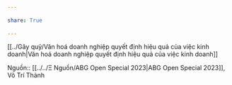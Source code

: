---  
share: True  
---  
[[../Gây quỹ/Văn hoá doanh nghiệp quyết định hiệu quả của việc kinh doanh|Văn hoá doanh nghiệp quyết định hiệu quả của việc kinh doanh]]  
Nguồn:: [[../../Ξ Nguồn/ABG Open Special 2023|ABG Open Special 2023]], Võ Trí Thành  
